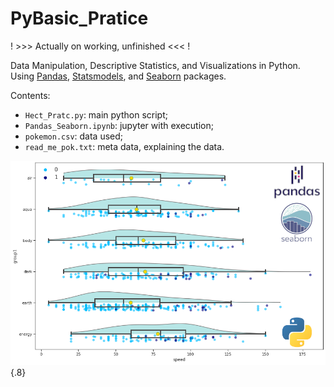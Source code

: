 # PyBasic_Pratice

! >>> Actually on working, unfinished <<< !

Data Manipulation, Descriptive Statistics, and Visualizations in Python.   
Using [Pandas](https://pandas.pydata.org/pandas-docs/stable/getting_started/intro_tutorials/index.html), [Statsmodels](https://www.statsmodels.org/stable/user-guide.html#statistics-and-tools), and [Seaborn](https://seaborn.pydata.org/) packages.

Contents:
  - `Hect_Pratc.py`:        main python script;
  - `Pandas_Seaborn.ipynb`: jupyter with execution;
  - `pokemon.csv`:          data used;
  - `read_me_pok.txt`:      meta data, explaining the data.

![Logo](https://github.com/HeitorGabriel/PyBasic_Pratice/blob/main/logowork.png){.8}
